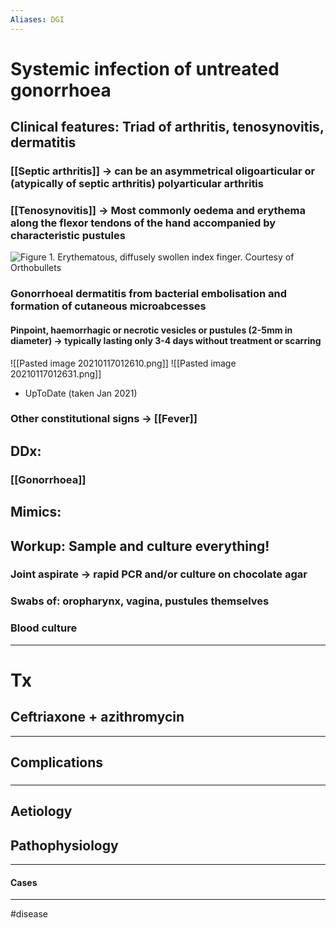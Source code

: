 ```yaml
---
Aliases: DGI
---
```

# Systemic infection of untreated gonorrhoea
## Clinical features: Triad of arthritis, tenosynovitis, dermatitis
### [[Septic arthritis]] -> can be an asymmetrical oligoarticular or (atypically of septic arthritis) polyarticular arthritis

### [[Tenosynovitis]] -> Most commonly oedema and erythema along the flexor tendons of the hand  accompanied by characteristic pustules
![Figure 1. Erythematous, diffusely swollen index finger. Courtesy of  Orthobullets](https://images.squarespace-cdn.com/content/v1/56e8a86a746fb97ea9d14740/1529535666030-QI5XQT7BB02SAZAFDJN4/ke17ZwdGBToddI8pDm48kHHqryz4JeRIrp7xJuaZPYNZw-zPPgdn4jUwVcJE1ZvWhcwhEtWJXoshNdA9f1qD7fuBZ4h1tngtocbAcnQlXim-S_-8M0rDtBEofr77EiUvRmfB3rirPF5U-ONw0J7C0A/Flexor+Teno+Figure+1.png?format=500w)
### Gonorrhoeal dermatitis from bacterial embolisation and formation of cutaneous microabcesses
#### Pinpoint, haemorrhagic or necrotic vesicles or pustules (2-5mm in diameter) -> typically lasting only 3-4 days without treatment or scarring 
![[Pasted image 20210117012610.png]]
![[Pasted image 20210117012631.png]]
- UpToDate (taken Jan 2021)

### Other constitutional signs -> [[Fever]]
## DDx:
### [[Gonorrhoea]]
## Mimics:
###
## Workup: Sample and culture **everything!**
### Joint aspirate -> rapid PCR and/or culture on chocolate agar
### Swabs of: oropharynx, vagina, pustules themselves
### Blood culture
---
# Tx
## Ceftriaxone + azithromycin 
---
## Complications
###

---
## Aetiology
## Pathophysiology

---
#### Cases


---
#disease 
